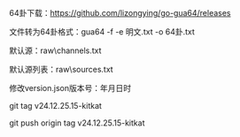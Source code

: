 
64卦下载：https://github.com/lizongying/go-gua64/releases

文件转为64卦格式：gua64 -f -e 明文.txt -o 64卦.txt

默认源：raw\channels.txt

默认源列表：raw\sources.txt

修改version.json版本号：年月日时

git tag v24.12.25.15-kitkat

git push origin tag v24.12.25.15-kitkat